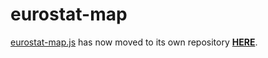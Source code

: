 # eurostat-map 

[eurostat-map.js](https://github.com/eurostat/eurostat-map.js) has now moved to its own repository [**HERE**](https://github.com/eurostat/eurostat-map.js).
